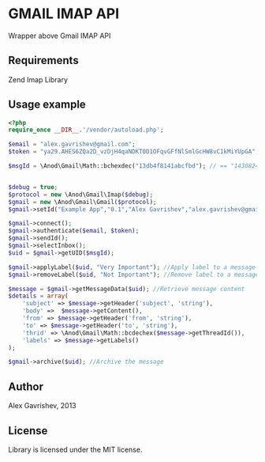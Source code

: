 GMAIL IMAP API
=============================

Wrapper above Gmail IMAP API

## Requirements

Zend Imap Library

## Usage example

```php
<?php
require_once __DIR__.'/vendor/autoload.php';

$email = "alex.gavrishev@gmail.com";
$token = "ya29.AHES6ZQa2D_vzDjH4qaNDKT0D1OFqvGFfNlSmlGcHW8vC1kMiYUpGA";

$msgId = \Anod\Gmail\Math::bchexdec("13db4f8141abcfbd"); // == "1430824723191418813"


$debug = true;
$protocol = new \Anod\Gmail\Imap($debug);
$gmail = new \Anod\Gmail\Gmail($protocol);
$gmail->setId("Example App","0.1","Alex Gavrishev","alex.gavrishev@gmail.com");

$gmail->connect();
$gmail->authenticate($email, $token);
$gmail->sendId();
$gmail->selectInbox();
$uid = $gmail->getUID($msgId);

$gmail->applyLabel($uid, "Very Important"); //Apply label to a message with specific UID
$gmail->removeLabel($uid, "Not Important"); //Remove label to a message with specific UID

$message = $gmail->getMessageData($uid); //Retrieve message content
$details = array(
    'subject' => $message->getHeader('subject', 'string'),
    'body' =>  $message->getContent(),
    'from' => $message->getHeader('from', 'string'),
    'to' => $message->getHeader('to', 'string'),
    'thrid' => \Anod\Gmail\Math::bcdechex($message->getThreadId()),
	'labels' => $message->getLabels()
);

$gmail->archive($uid); //Archive the message

```

## Author

Alex Gavrishev, 2013

## License

Library is licensed under the MIT license.